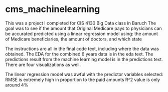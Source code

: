 # cms_machinelearning

This was a project I completed for CIS 4130 Big Data class in Baruch
The goal was to see if the amount that Original Medicare pays to physicians can be accurated predicted using a linear regression model using:
the amount of Medicare beneficiaries, the amount of doctors, and which state

The instructions are all in the final code text, including where the data was obtained.
The EDA for the combined 6 years data is in the eda text.
The predictions result from the machine learning model is in the predictions text.
There are four visualizations as well.

The linear regression model was awful with the predictor variables selected:
RMSE is extremely high in proportion to the paid amounts
R^2 value is only around 4%



